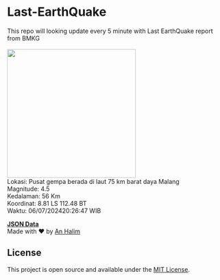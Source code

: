 # Last-EarthQuake
This repo will looking update every 5 minute with Last EarthQuake report from BMKG
<br>
<br>
<img src="https://static.bmkg.go.id/20240706202647.mmi.jpg" width="300"/>
<br>
Lokasi: Pusat gempa berada di laut 75 km barat daya Malang <br>
Magnitude: 4.5 <br>
Kedalaman: 56 Km <br>
Koordinat: 8.81 LS 112.48 BT <br>
Waktu: 06/07/202420:26:47 WIB <br>

<a href="./data/data.json">**JSON Data**</a>
<br>
Made with ❤️ by <a href="https://github.com/an-halim">An Halim</a>
## License

This project is open source and available under the [MIT License](LICENSE).
